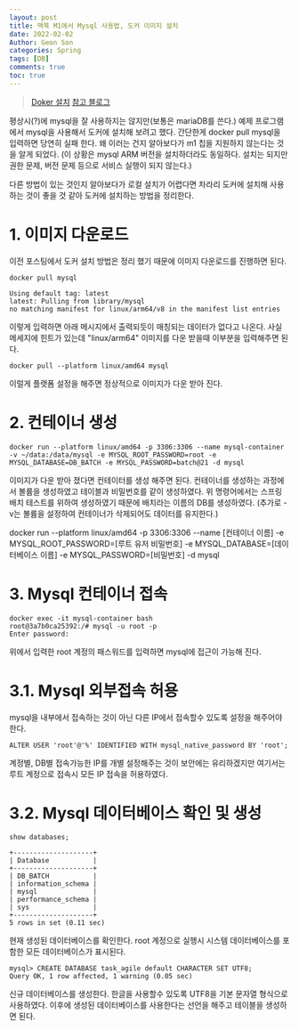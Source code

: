 ```yaml
---
layout: post
title: 맥북 M1에서 Mysql 사용법, 도커 이미지 설치
date: 2022-02-02
Author: Geon Son
categories: Spring
tags: [DB]
comments: true
toc: true
---
```


> [Doker 설치](https://geondev.github.io/mongo-db-basic-1/)
> [참고 블로그](https://junghyungil.tistory.com/201/)

평상시(?)에 mysql을 잘 사용하지는 않지만(보통은 mariaDB를 쓴다.) 예제 프로그램에서 mysql을 사용해서 도커에 설치해 보려고 했다.
간단한게 docker pull mysql을 입력하면 당연히 실패 한다. 왜 이러는 건지 알아보다가 m1 칩을 지원하지 않는다는 것을 알게 되었다.
(이 상황은 mysql ARM 버전을 설치하더라도 동일하다. 설치는 되지만 권한 문제, 버전 문제 등으로 서비스 실행이 되지 않는다.)

다른 방법이 있는 것인지 알아보다가 로컬 설치가 어렵다면 차라리 도커에 설치해 사용하는 것이 좋을 것 같아
도커에 설치하는 방법을 정리한다.

# 1. 이미지 다운로드

이전 포스팅에서 도커 설치 방법은 정리 했기 때문에 이미지 다운로드를 진행하면 된다.

```
docker pull mysql

Using default tag: latest
latest: Pulling from library/mysql
no matching manifest for linux/arm64/v8 in the manifest list entries
```
이렇게 입력하면 아래 메시지에서 출력되듯이 매칭되는 데이터가 없다고 나온다.
사실 메세지에 힌트가 있는데 "linux/arm64" 이미지를 다운 받을때 이부분을 입력해주면 된다.


```
docker pull --platform linux/amd64 mysql
```
이럴게 플랫폼 설정을 해주면 정상적으로 이미지가 다운 받아 진다.



# 2.  컨테이너 생성

```
docker run --platform linux/amd64 -p 3306:3306 --name mysql-container -v ~/data:/data/mysql -e MYSQL_ROOT_PASSWORD=root -e MYSQL_DATABASE=DB_BATCH -e MYSQL_PASSWORD=batch@21 -d mysql
```
이미지가 다운 받아 졌다면 컨테이터를 생성 해주면 된다. 컨테이너를 생성하는 과정에서 볼륨을 생성하였고 테이블과 비밀번호를 같이 생성하였다.
위 명령어에서는 스프링 배치 테스트를 위하여 생성하였기 때문에 배치라는 이름의 DB를 생성하였다.
(추가로 -v는 볼륨을 설정하여 컨테이너가 삭제되어도 데이터를 유지한다.)

docker run --platform linux/amd64
-p 3306:3306
--name [컨테이너 이름]
-e MYSQL_ROOT_PASSWORD=[루트 유저 비밀번호]
-e MYSQL_DATABASE=[데이터베이스 이름]
-e MYSQL_PASSWORD=[비밀번호]
-d mysql


# 3. Mysql 컨테이너 접속
```
docker exec -it mysql-container bash
root@3a7b0ca25392:/# mysql -u root -p
Enter password:
```
위에서 입력한 root 계정의 패스워드를 입력하면 mysql에 접근이 가능해 진다.

# 3.1. Mysql 외부접속 허용
mysql을 내부에서 접속하는 것이 아닌 다른 IP에서 접속할수 있도록 설정을 해주어야 한다.

```
ALTER USER 'root'@'%' IDENTIFIED WITH mysql_native_password BY 'root';
```
계정별, DB별 접속가능한 IP를 개별 설정해주는 것이 보안에는 유리하겠지만 여기서는
루트 계정으로 접속시 모든 IP 접속을 허용하였다.

# 3.2. Mysql 데이터베이스 확인 및 생성
```
show databases;

+--------------------+
| Database           |
+--------------------+
| DB_BATCH           |
| information_schema |
| mysql              |
| performance_schema |
| sys                |
+--------------------+
5 rows in set (0.11 sec)
```

현재 생성된 데이터베이스를 확인한다. root 계정으로 실행시 시스템 데이터베이스를 포함한 모든 데이터베이스가 표시된다.

```
mysql> CREATE DATABASE task_agile default CHARACTER SET UTF8;
Query OK, 1 row affected, 1 warning (0.05 sec)
```

신규 데이터베이스를 생성한다. 한글을 사용할수 있도록 UTF8을  기본 문자열 형식으로 사용하였다.
이후에 생성된 데이터베이스를 사용한다는 선언을 해주고 테이블을 생성하면 된다.
